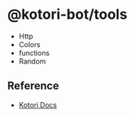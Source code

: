 # @kotori-bot/tools

- Http
- Colors
- functions
- Random

## Reference

- [Kotori Docs](https://kotori.js.org/)
